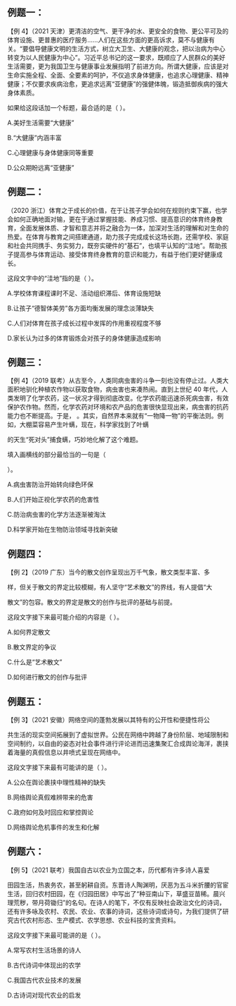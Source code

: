 ## 例题一：

【例 4】（2021 天津）更清洁的空气、更干净的水、更安全的食物、更公平可及的体育设施、更普惠的医疗服务……人们在这些方面的更高诉求，莫不与健康有关。“要倡导健康文明的生活方式，树立大卫生、大健康的观念，把以治病为中心转变为以人民健康为中心”。习近平总书记的这一要求，既顺应了人民群众的美好生活需要，更为我国卫生与健康事业发展指明了前进方向。所谓大健康，应该是对生命实施全程、全面、全要素的呵护，不仅追求身体健康，也追求心理健康、精神健康；不仅要求疾病治愈，更追求远离“亚健康”的强健体魄，锻造抵御疾病的强大身体素质。

如果给这段话加一个标题，最合适的是（ ）。

A.美好生活需要“大健康”

B.“大健康”内涵丰富

C.心理健康与身体健康同等重要

D.公众期盼远离“亚健康”



## 例题二：

（2020 浙江）体育之于成长的价值，在于让孩子学会如何在规则约束下赢，也学会如何正确地面对输，更在于通过掌握技能、养成习惯、提高意识的体育终身教育，全面发展体质、才智和意志并将之融合为一体，加深对生活的理解和对生命的热爱。在体育与教育之间搭建通道，助力孩子完成成长这场长跑，还需学校、家庭和社会共同携手、务实努力，既夯实硬件的“基石”，也填平认知的“洼地”。帮助孩子提高参与体育运动、接受体育终身教育的意识和能力，有益于他们更好健康成长。

这段文字中的“洼地”指的是（ ）。

A.学校体育课程课时不足、活动组织滞后、体育设施短缺

B.让孩子“德智体美劳”各方面均衡发展的理念淡薄缺失

C.人们对体育在孩子成长过程中发挥的作用重视程度不够

D.家长认为过多的体育锻炼会对孩子的身体健康造成影响



## 例题三：

【例 4】（2019 联考）从古至今，人类同病虫害的斗争一刻也没有停止过。人类大面积地驯化种植农作物以获取食物，病虫害也来凑热闹。直到上世纪 40 年代，人类发明了化学农药，这一状况才得到彻底改变。化学农药能迅速杀死病虫害，有效保护农作物。然而，化学农药对环境和农产品的危害很快显现出来，病虫害的抗药能力也不断提高。于是， 。其实，自然界本来就有“一物降一物”的平衡法则。例如，大棚菜容易产生叶螨，现在，科学家找到了叶螨

的天生“死对头”捕食螨，巧妙地化解了这个难题。

填入画横线的部分最恰当的一句是（ 

）。

A.病虫害防治开始转向绿色环保

B.人们开始正视化学农药的危害性

C.防治病虫害的化学方法逐渐被淘汰

D.科学家开始在生物防治领域寻找新突破



## 例题四：

【例 2】（2019 广东）当今的散文创作呈现出万千气象，散文类型丰富、多

样，但关于散文的界定比较模糊，有人坚守“艺术散文”的界线，有人提倡“大

散文”的包容。散文的界定是散文的创作与批评的基础与前提。

这段文字接下来最可能介绍的内容是（ ）。

A.如何界定散文

B.散文界定的争议

C.什么是“艺术散文”

D.如何进行散文的创作与批评



## 例题五：

【例 3】（2021 安徽）网络空间的蓬勃发展以其特有的公开性和便捷性将公

共生活的现实空间拓展到了虚拟世界。公民在网络中跨越了身份阶层、地域限制和空间制约，以自由的姿态对社会事件进行评论进而迅速集聚汇合成舆论海洋，裹挟着海量的真假信息以井喷式呈现在网络中。

这段文字接下来最有可能讲的是（ ）。

A.公众在舆论裹挟中理性精神的缺失

B.网络舆论真假难辨带来的危害

C.政府如何及时回应和掌控舆论

D.网络舆论危机事件的发生和化解



## 例题六：

【例 5】（2021 联考）我国自古以农业为立国之本，历代都有许多诗人喜爱

田园生活，热衷务农，甚至躬耕自资。东晋诗人陶渊明，厌恶为五斗米折腰的官宦生活，回归农村田园，在《归园田居》中写出了“种豆南山下，草盛豆苗稀。晨兴理荒秽，带月荷锄归”的名句。在诗人的笔下，不仅有反映社会政治文化的诗词，还有许多咏及农村、农民、农业、农事的诗词，这些诗词或诗句，为我们提供了研究古代农村形态、生产模式、农学思想、农业科技的宝贵资料。

这段文字接下来最可能讲的是（ ）。

A.常写农村生活场景的诗人

B.古代诗词中体现出的农学

C.我国古代农业技术的发展

D.古诗词对现代农业的启发